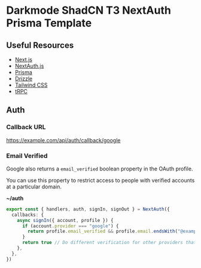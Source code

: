 # Darkmode ShadCN T3 NextAuth Prisma Template

## Useful Resources

- [Next.js](https://nextjs.org)
- [NextAuth.js](https://next-auth.js.org)
- [Prisma](https://prisma.io)
- [Drizzle](https://orm.drizzle.team)
- [Tailwind CSS](https://tailwindcss.com)
- [tRPC](https://trpc.io)

## Auth

### Callback URL

https://example.com/api/auth/callback/google

### Email Verified

Google also returns a `email_verified` boolean property in the OAuth profile.

You can use this property to restrict access to people with verified accounts at a particular domain.

**~/auth**
```ts
export const { handlers, auth, signIn, signOut } = NextAuth({
  callbacks: {
    async signIn({ account, profile }) {
      if (account.provider === "google") {
        return profile.email_verified && profile.email.endsWith("@example.com")
      }
      return true // Do different verification for other providers that don't have `email_verified`
    },
  },
})
```